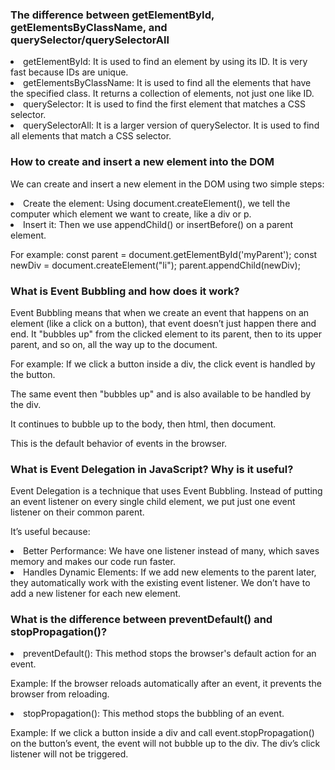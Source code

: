 <h3>The difference between getElementById, getElementsByClassName, and querySelector/querySelectorAll</h3>


<li>getElementById: It is used to find an element by using its ID. It is very fast because IDs are unique.</li>


<li>getElementsByClassName: It is used to find all the elements that have the specified class. It returns a collection of elements, not just one like ID.</li>


<li>querySelector: It is used to find the first element that matches a CSS selector.</li>


<li>querySelectorAll: It is a larger version of querySelector. It is used to find all elements that match a CSS selector.</li>


<h3>How to create and insert a new element into the DOM</h3>

 We can create and insert a new element in the DOM using two simple steps:


<li>Create the element: Using document.createElement(), we tell the computer which element we want to create, like a div or p.</li>

<li>Insert it: Then we use appendChild() or insertBefore() on a parent element.</li>


For example:
const parent = document.getElementById('myParent');
const newDiv = document.createElement("li");
parent.appendChild(newDiv);


<h3>What is Event Bubbling and how does it work?</h3>
 Event Bubbling means that when we create an event that happens on an element (like a click on a button), that event doesn’t just happen there and end. It "bubbles up" from the clicked element to its parent, then to its upper parent, and so on, all the way up to the document.


For example:
If we click a button inside a div, the click event is handled by the button.


The same event then "bubbles up" and is also available to be handled by the div.


It continues to bubble up to the body, then html, then document.


This is the default behavior of events in the browser.

<h3>What is Event Delegation in JavaScript? Why is it useful?</h3>
 Event Delegation is a technique that uses Event Bubbling. Instead of putting an event listener on every single child element, we put just one event listener on their common parent.


It’s useful because:
<li>Better Performance: We have one listener instead of many, which saves memory and makes our code run faster.</li>


<li>Handles Dynamic Elements: If we add new elements to the parent later, they automatically work with the existing event listener. We don’t have to add a new listener for each new element.</li>



<h3>What is the difference between preventDefault() and stopPropagation()?</h3>


<li>preventDefault(): This method stops the browser's default action for an event.</li>


Example: If the browser reloads automatically after an event, it prevents the browser from reloading.


<li>stopPropagation(): This method stops the bubbling of an event.</li>


Example: If we click a button inside a div and call event.stopPropagation() on the button’s event, the event will not bubble up to the div. The div’s click listener will not be triggered.





